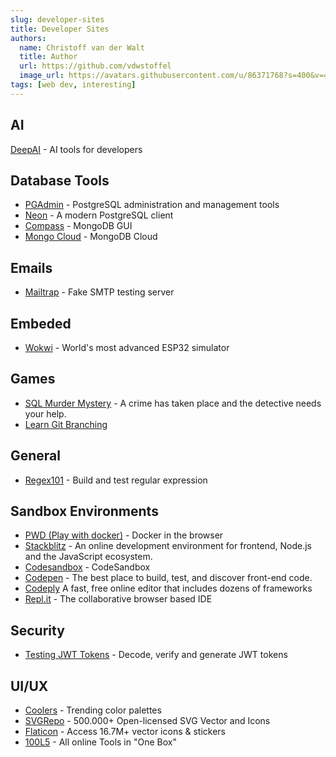 ```yaml
---
slug: developer-sites
title: Developer Sites
authors:
  name: Christoff van der Walt
  title: Author
  url: https://github.com/vdwstoffel
  image_url: https://avatars.githubusercontent.com/u/86371768?s=400&v=4
tags: [web dev, interesting]
---
```


## AI
 [DeepAI](https://deepai.org/) - AI tools for developers

## Database Tools

- [PGAdmin](https://www.pgadmin.org/) - PostgreSQL administration and management tools
- [Neon](https://neon.tech/) - A modern PostgreSQL client
- [Compass](https://www.mongodb.com/products/tools/compass) - MongoDB GUI
- [Mongo Cloud](https://www.mongodb.com/products/platform/cloud) - MongoDB Cloud

## Emails

- [Mailtrap](https://mailtrap.io/home) - Fake SMTP testing server

## Embeded

- [Wokwi](https://wokwi.com/) - World's most advanced ESP32 simulator

## Games

- [SQL Murder Mystery](https://mystery.knightlab.com/) - A crime has taken place and the detective needs your help.
- [Learn Git Branching](https://learngitbranching.js.org)

## General

- [Regex101](https://regex101.com/) - Build and test regular expression

## Sandbox Environments

- [PWD (Play with docker)](https://labs.play-with-docker.com/) - Docker in the browser
- [Stackblitz](https://stackblitz.com/) - An online development environment for frontend, Node.js and the JavaScript ecosystem.
- [Codesandbox](https://codesandbox.io/) - CodeSandbox
- [Codepen](https://codepen.io/) - The best place to build, test, and discover front-end code.
- [Codeply](https://www.codeply.com/) A fast, free online editor that includes dozens of frameworks
- [Repl.it](https://repl.it/) - The collaborative browser based IDE

## Security

- [Testing JWT Tokens](https://jwt.io/) - Decode, verify and generate JWT tokens

## UI/UX

- [Coolers](https://coolors.co/palettes/trending) - Trending color palettes
- [SVGRepo](https://www.svgrepo.com/) - 500.000+ Open-licensed SVG Vector and Icons
- [Flaticon](https://www.flaticon.com/) - Access 16.7M+ vector icons & stickers
- [100L5](https://10015.io/) - All online Tools in "One Box"

